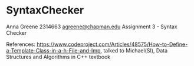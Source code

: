 # SyntaxChecker

Anna Greene
2314663
agreene@chapman.edu
Assignment 3 - Syntax Checker

References: https://www.codeproject.com/Articles/48575/How-to-Define-a-Template-Class-in-a-h-File-and-Imp, talked to Michael(SI), Data Structures and Algorithms in C++ textbook
